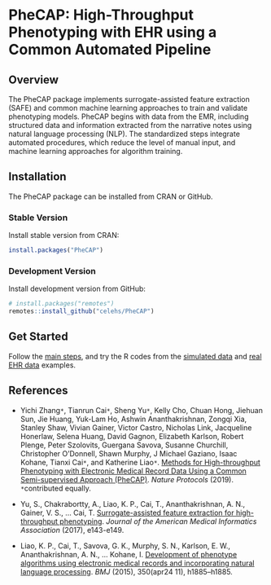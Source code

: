 
# PheCAP: High-Throughput Phenotyping with EHR using a Common Automated Pipeline

## Overview

The PheCAP package implements surrogate-assisted feature extraction
(SAFE) and common machine learning approaches to train and validate
phenotyping models. PheCAP begins with data from the EMR, including
structured data and information extracted from the narrative notes using
natural language processing (NLP). The standardized steps integrate
automated procedures, which reduce the level of manual input, and
machine learning approaches for algorithm training.

## Installation

The PheCAP package can be installed from CRAN or GitHub.

### Stable Version

Install stable version from CRAN:

``` r
install.packages("PheCAP")
```

### Development Version

Install development version from GitHub:

``` r
# install.packages("remotes")
remotes::install_github("celehs/PheCAP")
```

## Get Started

Follow the [main
steps](https://celehs.github.io/PheCAP/articles/main.html), and try the
R codes from the [simulated
data](https://celehs.github.io/PheCAP/articles/example1.html) and [real
EHR data](https://celehs.github.io/PheCAP/articles/example2.html)
examples.

## References

-   Yichi Zhang`*`, Tianrun Cai`*`, Sheng Yu`*`, Kelly Cho, Chuan Hong,
    Jiehuan Sun, Jie Huang, Yuk-Lam Ho, Ashwin Ananthakrishnan, Zongqi
    Xia, Stanley Shaw, Vivian Gainer, Victor Castro, Nicholas Link,
    Jacqueline Honerlaw, Selena Huang, David Gagnon, Elizabeth Karlson,
    Robert Plenge, Peter Szolovits, Guergana Savova, Susanne Churchill,
    Christopher O’Donnell, Shawn Murphy, J Michael Gaziano, Isaac
    Kohane, Tianxi Cai`*`, and Katherine Liao`*`. [Methods for
    High-throughput Phenotyping with Electronic Medical Record Data
    Using a Common Semi-supervised Approach
    (PheCAP)](https://doi.org/10.1038/s41596-019-0227-6). *Nature
    Protocols* (2019). `*`contributed equally.

-   Yu, S., Chakrabortty, A., Liao, K. P., Cai, T., Ananthakrishnan, A.
    N., Gainer, V. S., … Cai, T. [Surrogate-assisted feature extraction
    for high-throughput
    phenotyping](https://doi.org/10.1093/jamia/ocw135). *Journal of the
    American Medical Informatics Association* (2017), e143-e149.

-   Liao, K. P., Cai, T., Savova, G. K., Murphy, S. N., Karlson, E. W.,
    Ananthakrishnan, A. N., … Kohane, I. [Development of phenotype
    algorithms using electronic medical records and incorporating
    natural language processing](https://doi.org/10.1136/bmj.h1885).
    *BMJ* (2015), 350(apr24 11), h1885–h1885.
